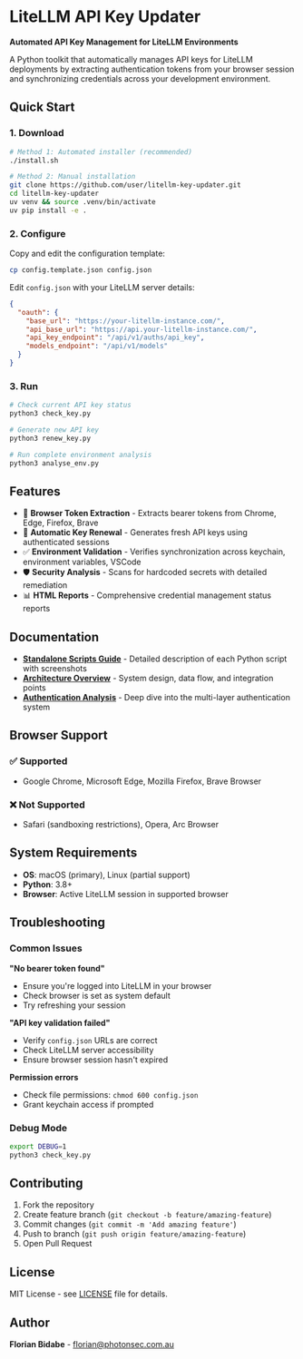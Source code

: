 # LiteLLM API Key Updater

**Automated API Key Management for LiteLLM Environments**

A Python toolkit that automatically manages API keys for LiteLLM deployments by extracting authentication tokens from your browser session and synchronizing credentials across your development environment.

## Quick Start

### 1. Download
```bash
# Method 1: Automated installer (recommended)
./install.sh

# Method 2: Manual installation
git clone https://github.com/user/litellm-key-updater.git
cd litellm-key-updater
uv venv && source .venv/bin/activate
uv pip install -e .
```

### 2. Configure
Copy and edit the configuration template:
```bash
cp config.template.json config.json
```

Edit `config.json` with your LiteLLM server details:
```json
{
  "oauth": {
    "base_url": "https://your-litellm-instance.com/",
    "api_base_url": "https://api.your-litellm-instance.com/",
    "api_key_endpoint": "/api/v1/auths/api_key",
    "models_endpoint": "/api/v1/models"
  }
}
```

### 3. Run
```bash
# Check current API key status
python3 check_key.py

# Generate new API key  
python3 renew_key.py

# Run complete environment analysis
python3 analyse_env.py
```

## Features

- 🔐 **Browser Token Extraction** - Extracts bearer tokens from Chrome, Edge, Firefox, Brave
- 🔄 **Automatic Key Renewal** - Generates fresh API keys using authenticated sessions
- ✅ **Environment Validation** - Verifies synchronization across keychain, environment variables, VSCode
- 🛡️ **Security Analysis** - Scans for hardcoded secrets with detailed remediation
- 📊 **HTML Reports** - Comprehensive credential management status reports

## Documentation

- **[Standalone Scripts Guide](standalone.md)** - Detailed description of each Python script with screenshots
- **[Architecture Overview](Architecture.md)** - System design, data flow, and integration points  
- **[Authentication Analysis](auth_analysis.md)** - Deep dive into the multi-layer authentication system

## Browser Support

### ✅ Supported
- Google Chrome, Microsoft Edge, Mozilla Firefox, Brave Browser

### ❌ Not Supported  
- Safari (sandboxing restrictions), Opera, Arc Browser

## System Requirements

- **OS**: macOS (primary), Linux (partial support)
- **Python**: 3.8+
- **Browser**: Active LiteLLM session in supported browser

## Troubleshooting

### Common Issues

**"No bearer token found"**
- Ensure you're logged into LiteLLM in your browser
- Check browser is set as system default
- Try refreshing your session

**"API key validation failed"**  
- Verify `config.json` URLs are correct
- Check LiteLLM server accessibility
- Ensure browser session hasn't expired

**Permission errors**
- Check file permissions: `chmod 600 config.json`
- Grant keychain access if prompted

### Debug Mode
```bash
export DEBUG=1
python3 check_key.py
```

## Contributing

1. Fork the repository
2. Create feature branch (`git checkout -b feature/amazing-feature`)
3. Commit changes (`git commit -m 'Add amazing feature'`)
4. Push to branch (`git push origin feature/amazing-feature`)
5. Open Pull Request

## License

MIT License - see [LICENSE](LICENSE) file for details.

## Author

**Florian Bidabe** - [florian@photonsec.com.au](mailto:florian@photonsec.com.au)